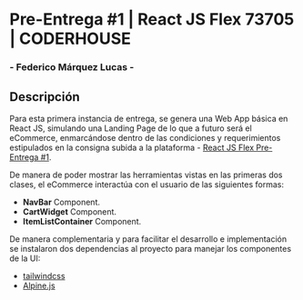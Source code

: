 # Pre-Entrega #1 | React JS Flex 73705 | CODERHOUSE

### - Federico Márquez Lucas -

## Descripción
Para esta primera instancia de entrega, se genera una Web App básica en React JS, simulando una Landing Page de lo que a futuro será el eCommerce, enmarcándose dentro de las condiciones y requerimientos estipulados en la consigna subida a la plataforma - [React JS Flex Pre-Entrega #1](https://docs.google.com/presentation/d/1NvJYMWwR6Hw6qckVk_JlIpIKm1RPSl3R9cF2cxmI8fk/edit#slide=id.g11e19b6b608_0_6).

De manera de poder mostrar las herramientas vistas en las primeras dos clases, el eCommerce interactúa con el usuario de las siguientes formas:
- **NavBar** Component.
- **CartWidget** Component.
- **ItemListContainer** Component.

De manera complementaria y para facilitar el desarrollo e implementación se instalaron dos dependencias al proyecto para manejar los componentes de la UI:
- [tailwindcss](https://v3.tailwindcss.com/)
- [Alpine.js](https://alpinejs.dev/)
